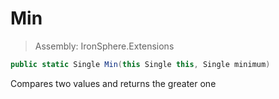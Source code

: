 ﻿

# Min

> Assembly: IronSphere.Extensions

```csharp
public static Single Min(this Single this, Single minimum)
```

Compares two values and returns the greater one


